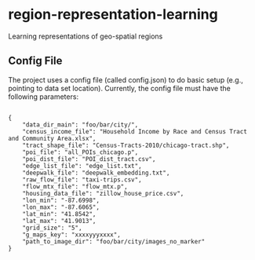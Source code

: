 # region-representation-learning
Learning representations of geo-spatial regions


## Config File

The project uses a config file (called config.json) to do basic setup (e.g., pointing to data set location). Currently, the config file must have the following parameters:

``` 	

{
	"data_dir_main": "foo/bar/city/",
	"census_income_file": "Household Income by Race and Census Tract and Community Area.xlsx",
	"tract_shape_file": "Census-Tracts-2010/chicago-tract.shp",
	"poi_file": "all_POIs_chicago.p",
	"poi_dist_file": "POI_dist_tract.csv",
	"edge_list_file": "edge_list.txt",
	"deepwalk_file": "deepwalk_embedding.txt",
	"raw_flow_file": "taxi-trips.csv",
	"flow_mtx_file": "flow_mtx.p",
	"housing_data_file": "zillow_house_price.csv",
	"lon_min": "-87.6998",
	"lon_max": "-87.6065",
	"lat_min": "41.8542",
	"lat_max": "41.9013",
	"grid_size": "5",
	"g_maps_key": "xxxxyyyxxxx",
	"path_to_image_dir": "foo/bar/city/images_no_marker"
}
``` 
